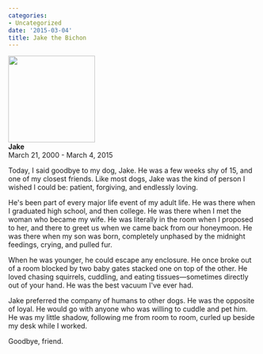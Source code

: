 ```yaml
---
categories:
- Uncategorized
date: '2015-03-04'
title: Jake the Bichon
---
```


<p class="text-center"><img src="https://gomakethings.com/wp-content/uploads/2011/02/jake.jpg" width="175" height="175" class="img-circle"><br>
<strong>Jake</strong><br>
<span class="text-muted text-small">March 21, 2000 - March 4, 2015</span><br>
</p>

Today, I said goodbye to my dog, Jake. He was a few weeks shy of 15, and one of my closest friends. Like most dogs, Jake was the kind of person I wished I could be: patient, forgiving, and endlessly loving.

<!--more-->

He's been part of every major life event of my adult life. He was there when I graduated high school, and then college. He was there when I met the woman who became my wife. He was literally in the room when I proposed to her, and there to greet us when we came back from our honeymoon. He was there when my son was born, completely unphased by the midnight feedings, crying, and pulled fur.

When he was younger, he could escape any enclosure. He once broke out of a room blocked by two baby gates stacked one on top of the other. He loved chasing squirrels, cuddling, and eating tissues&mdash;sometimes directly out of your hand. He was the best vacuum I've ever had.

Jake preferred the company of humans to other dogs. He was the opposite of loyal. He would go with anyone who was willing to cuddle and pet him. He was my little shadow, following me from room to room, curled up beside my desk while I worked.

Goodbye, friend.